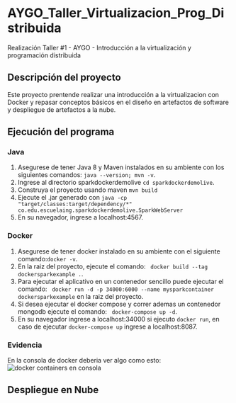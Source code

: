 # AYGO_Taller_Virtualizacion_Prog_Distribuida

Realización Taller #1 - AYGO - Introducción a la virtualización y programación distribuida

## Descripción del proyecto

Este proyecto prentende realizar una introducción a la virtualizacion con Docker y 
repasar conceptos básicos en el diseño en artefactos de software y despliegue de artefactos a la nube.

## Ejecución del programa

### Java
1. Asegurese de tener Java 8 y Maven instalados en su ambiente con los siguientes comandos: ```java --version; mvn -v```.
2. Ingrese al directorio sparkdockerdemolive ```cd sparkdockerdemolive```.
3. Construya el proyecto usando maven ```mvn build```
4. Ejecute el .jar generado con ```java -cp "target/classes:target/dependency/*" co.edu.escuelaing.sparkdockerdemolive.SparkWebServer```
5. En su navegador, ingrese a localhost:4567.

### Docker
1. Asegurese de tener docker instalado en su ambiente con el siguiente comando:```docker -v```.
2. En la raiz del proyecto, ejecute el comando: ``` docker build --tag dockersparkexample .```.
3. Para ejecutar el aplicativo en un contenedor sencillo puede ejecutar el comando: ``` docker run -d -p 34000:6000 --name mysparkcontainer dockersparkexample``` en la raiz del proyecto.
4. Si desea ejecutar el docker compose y correr ademas un contenedor mongodb ejecute el comando: ``` docker-compose up -d```.
5. En su navegador ingrese a localhost:34000 si ejecuto ```docker run```, en caso de ejecutar ```docker-compose up``` ingrese a localhost:8087.

### Evidencia 

En la consola de docker deberia ver algo como esto: 
![docker containers en consola]("img/dockercontainers.png")

## Despliegue en Nube


